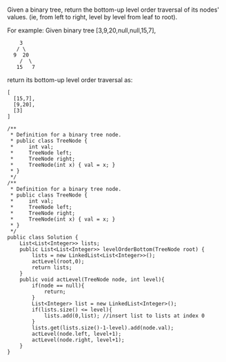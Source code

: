 ###
Given a binary tree, return the bottom-up level order traversal of its nodes' values. (ie, from left to right, level by level from leaf to root).

For example:
Given binary tree [3,9,20,null,null,15,7],
```
    3
   / \
  9  20
    /  \
   15   7
```
return its bottom-up level order traversal as:
```
[
  [15,7],
  [9,20],
  [3]
]
```

```
/**
 * Definition for a binary tree node.
 * public class TreeNode {
 *     int val;
 *     TreeNode left;
 *     TreeNode right;
 *     TreeNode(int x) { val = x; }
 * }
 */
/**
 * Definition for a binary tree node.
 * public class TreeNode {
 *     int val;
 *     TreeNode left;
 *     TreeNode right;
 *     TreeNode(int x) { val = x; }
 * }
 */
public class Solution {
    List<List<Integer>> lists;
    public List<List<Integer>> levelOrderBottom(TreeNode root) {
        lists = new LinkedList<List<Integer>>();
        actLevel(root,0);
        return lists;
    }
    public void actLevel(TreeNode node, int level){
        if(node == null){
            return;
        }
        List<Integer> list = new LinkedList<Integer>();
        if(lists.size() <= level){
            lists.add(0,list); //insert list to lists at index 0
        }
        lists.get(lists.size()-1-level).add(node.val);
        actLevel(node.left, level+1);
        actLevel(node.right, level+1);
    }
}

```